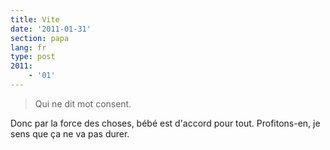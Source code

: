 ```yaml
---
title: Vite
date: '2011-01-31'
section: papa
lang: fr
type: post
2011:
    - '01'
---
```


> Qui ne dit mot consent.

Donc par la force des choses, bébé est d'accord pour tout. Profitons-en, je sens que ça ne va pas durer.
